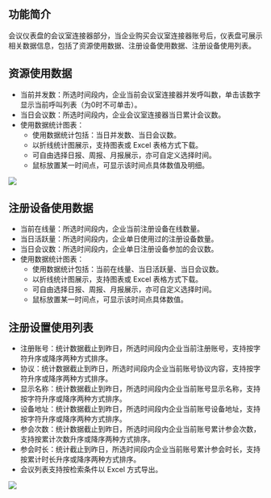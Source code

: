 ## 功能简介
会议仪表盘的会议室连接器部分，当企业购买会议室连接器账号后，仪表盘可展示相关数据信息，包括了资源使用数据、注册设备使用数据、注册设备使用列表。

## 资源使用数据
- 当前并发数：所选时间段内，企业当前会议室连接器并发呼叫数，单击该数字显示当前呼叫列表（为0时不可单击）。
- 当日会议数：所选时间段内，企业会议室连接器当日累计会议数。
- 使用数据统计图表：
	- 使用数据统计包括：当日并发数、当日会议数。
	- 以折线统计图展示，支持图表或 Excel 表格方式下载。
	- 可自由选择日报、周报、月报展示，亦可自定义选择时间。
	- 鼠标放置某一时间点，可显示该时间点具体数值及明细。

![](https://qcloudimg.tencent-cloud.cn/raw/6fbab05c969d440d4d0c19bb157c9dee.png)

## 注册设备使用数据

- 当前在线量：所选时间段内，企业当前注册设备在线数量。
- 当日活跃量：所选时间段内，企业单日使用过的注册设备数量。
- 当日会议数：所选时间段内，企业单日注册设备参加的会议数。
- 使用数据统计图表：
	- 使用数据统计包括：当前在线量、当日活跃量、当日会议数。
	- 以折线统计图展示，支持图表或 Excel 表格方式下载。
	- 可自由选择日报、周报、月报展示，亦可自定义选择时间。
	- 鼠标放置某一时间点，可显示该时间点具体数值。

## 注册设置使用列表
- 注册账号：统计数据截止到昨日，所选时间段内企业当前注册账号，支持按字符升序或降序两种方式排序。
- 协议：统计数据截止到昨日，所选时间段内企业当前账号协议内容，支持按字符升序或降序两种方式排序。
- 显示名称：统计数据截止到昨日，所选时间段内企业当前账号显示名称，支持按字符升序或降序两种方式排序。
- 设备地址：统计数据截止到昨日，所选时间段内企业当前账号设备地址，支持按字符升序或降序两种方式排序。
- 参会次数：统计数据截止到昨日，所选时间段内企业当前账号累计参会次数，支持按累计次数升序或降序两种方式排序。
- 参会时长：统计截止到昨日，所选时间段内企业当前账号累计参会时长，支持按累计时长升序或降序两种方式排序。
- 会议列表支持按检索条件以 Excel 方式导出。

![](https://qcloudimg.tencent-cloud.cn/raw/092ab807ebb9aaa851c0df95e0f3450e.png)
